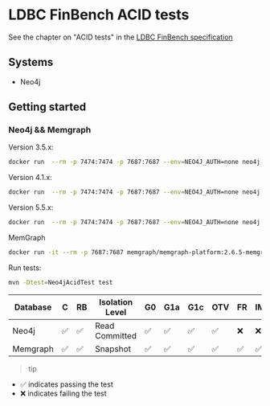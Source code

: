 # LDBC FinBench ACID tests

See the chapter on "ACID tests" in
the [LDBC FinBench specification](https://ldbcouncil.org/ldbc_finbench_docs/ldbc-finbench-specification.pdf)

## Systems

* Neo4j

## Getting started

### Neo4j && Memgraph

Version 3.5.x:

```bash
docker run  --rm -p 7474:7474 -p 7687:7687 --env=NEO4J_AUTH=none neo4j:3.5.20
```

Version 4.1.x:

```bash
docker run  --rm -p 7474:7474 -p 7687:7687 --env=NEO4J_AUTH=none neo4j:4.1.1
```

Version 5.5.x:

```bash
docker run  --rm -p 7474:7474 -p 7687:7687 --env=NEO4J_AUTH=none neo4j:5.5.0
```

MemGraph

```bash
docker run -it --rm -p 7687:7687 memgraph/memgraph-platform:2.6.5-memgraph2.5.2-lab2.4.0-mage1.6
```

Run tests:

```bash
mvn -Dtest=Neo4jAcidTest test
```

| Database | C                  | RB                 | Isolation Level | G0                 | G1a                | G1c                | OTV                | FR                 | IMP                | PMP                | LU                 | WS  |
| -------- | ------------------ | ------------------ | --------------- | ------------------ | ------------------ | ------------------ | ------------------ | ------------------ | ------------------ | ------------------ | ------------------ | --- |
| Neo4j    | :white_check_mark: | :white_check_mark: | Read Committed  | :white_check_mark: | :white_check_mark: | :white_check_mark: | :white_check_mark: | :x:                | :x:                | :x:                | :white_check_mark: | :x: |
| Memgraph | :white_check_mark: | :white_check_mark: | Snapshot  | :white_check_mark: | :white_check_mark: | :white_check_mark: | :white_check_mark: | :white_check_mark: | :white_check_mark: | :white_check_mark: | :white_check_mark: | :x: |

> tip

* :white_check_mark: indicates passing the test
* :x: indicates failing the test
